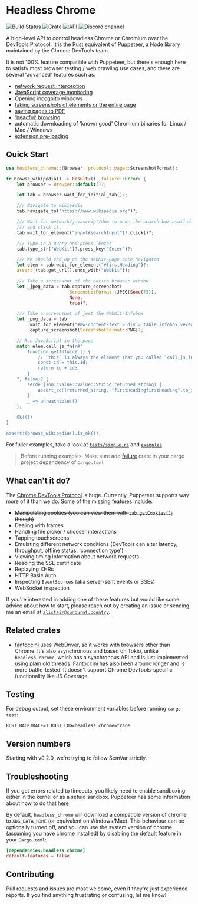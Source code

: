 # Headless Chrome

[![Build Status](https://travis-ci.com/atroche/rust-headless-chrome.svg?branch=master)](https://travis-ci.com/atroche/rust-headless-chrome)
[![Crate](https://img.shields.io/crates/v/headless_chrome.svg)](https://crates.io/crates/headless_chrome)
[![API](https://docs.rs/headless_chrome/badge.svg)](https://docs.rs/headless_chrome)
[![Discord channel](https://img.shields.io/discord/557374784233799681.svg?logo=discord)](https://discord.gg/yyGEzcc)

A high-level API to control headless Chrome or Chromium over the DevTools Protocol. It is the
Rust equivalent of [Puppeteer](https://github.com/GoogleChrome/puppeteer), a Node library
maintained by the Chrome DevTools team.

It is not 100% feature compatible with Puppeteer, but there's enough here to satisfy most
browser testing / web crawling use cases, and there are several 'advanced' features such as:

- [network request interception](https://docs.rs/headless_chrome/latest/headless_chrome/browser/tab/struct.Tab.html#method.enable_request_interception)
- [JavaScript coverage monitoring](https://docs.rs/headless_chrome/latest/headless_chrome/browser/tab/struct.Tab.html#method.take_precise_js_coverage)
- Opening incognito windows
- [taking screenshots of elements or the entire page](https://docs.rs/headless_chrome/latest/headless_chrome/browser/tab/struct.Tab.html#method.capture_screenshot)
- [saving pages to PDF](https://docs.rs/headless_chrome/latest/headless_chrome/browser/tab/struct.Tab.html#method.print_to_pdf)
- ['headful' browsing](https://docs.rs/headless_chrome/latest/headless_chrome/struct.LaunchOptionsBuilder.html#method.headless)
- automatic downloading of 'known good' Chromium binaries for Linux / Mac / Windows
- [extension pre-loading](https://docs.rs/headless_chrome/latest/headless_chrome/struct.LaunchOptionsBuilder.html#method.extensions)

## Quick Start

```rust
use headless_chrome::{Browser, protocol::page::ScreenshotFormat};

fn browse_wikipedia() -> Result<(), failure::Error> {
    let browser = Browser::default()?;

    let tab = browser.wait_for_initial_tab()?;

    /// Navigate to wikipedia
    tab.navigate_to("https://www.wikipedia.org")?;

    /// Wait for network/javascript/dom to make the search-box available
    /// and click it.
    tab.wait_for_element("input#searchInput")?.click()?;

    /// Type in a query and press `Enter`
    tab.type_str("WebKit")?.press_key("Enter")?;

    /// We should end up on the WebKit-page once navigated
    let elem = tab.wait_for_element("#firstHeading")?;
    assert!(tab.get_url().ends_with("WebKit"));

    /// Take a screenshot of the entire browser window
    let _jpeg_data = tab.capture_screenshot(
                        ScreenshotFormat::JPEG(Some(75)),
                        None,
                        true)?;

    /// Take a screenshot of just the WebKit-Infobox
    let _png_data = tab
        .wait_for_element("#mw-content-text > div > table.infobox.vevent")?
        .capture_screenshot(ScreenshotFormat::PNG)?;

    // Run JavaScript in the page
    match elem.call_js_fn(r#"
        function getIdTwice () {
            // `this` is always the element that you called `call_js_fn` on
            const id = this.id;
            return id + id;
        }
    ", false)? {
        serde_json::value::Value::String(returned_string) {
            assert_eq!(returned_string, "firstHeadingfirstHeading".to_string());
        }
        _ => unreachable!()
    };

    Ok(())
}

assert!(browse_wikipedia().is_ok());
```

For fuller examples, take a look at [`tests/simple.rs`](tests/simple.rs) and [`examples`](examples/).

> Before running examples. Make sure add [failure](https://crates.io/crates/failure) crate in your cargo project dependency of `Cargo.toml`


## What can't it do?

The [Chrome DevTools Protocol](https://chromedevtools.github.io/devtools-protocol/tot/Browser) is huge. Currently, Puppeteer supports way more of it than we do. Some of the missing features include:

-  <s>Manipulating cookies (you can view them with `tab.getCookies()`, though)</s>
-  Dealing with frames
-  Handling file picker / chooser interactions
-  Tapping touchscreens
-  Emulating different network conditions (DevTools can alter latency, throughput, offline status, 'connection type')
-  Viewing timing information about network requests
-  Reading the SSL certificate
-  Replaying XHRs
-  HTTP Basic Auth
-  Inspecting `EventSource`s (aka server-sent events or SSEs)
-  WebSocket inspection

If you're interested in adding one of these features but would like some advice about how to start, please reach out by creating an issue or sending me an email at [`alistair@sunburnt.country`](mailto:alistair@sunburnt.country).

## Related crates

-  [fantoccini](https://github.com/jonhoo/fantoccini) uses WebDriver, so it works with browsers other than Chrome. It's also asynchronous and based on Tokio, unlike `headless_chrome`, which has a synchronous API and is just implemented using plain old threads. Fantoccini has also been around longer and is more battle-tested. It doesn't support Chrome DevTools-specific functionality like JS Coverage.

## Testing

For debug output, set these environment variables before running `cargo test`:

```RUST_BACKTRACE=1 RUST_LOG=headless_chrome=trace```

## Version numbers

Starting with v0.2.0, we're trying to follow SemVar strictly.

## Troubleshooting

If you get errors related to timeouts, you likely need to enable sandboxing either in the kernel or as a setuid sandbox. Puppeteer has some information about how to do that [here](https://github.com/GoogleChrome/puppeteer/blob/master/docs/troubleshooting.md)

By default, `headless_chrome` will download a compatible version of chrome to `XDG_DATA_HOME` (or equivalent on Windows/Mac). This behaviour can be optionally turned off, and you can use the system version of chrome (assuming you have chrome installed) by disabling the default feature in your `Cargo.toml`:

```toml
[dependencies.headless_chrome]
default-features = false
```

## Contributing

Pull requests and issues are most welcome, even if they're just experience reports. If you find anything frustrating or confusing, let me know!
